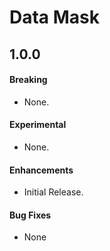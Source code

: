 # Data Mask

## 1.0.0

#### Breaking

- None.

#### Experimental

- None.

#### Enhancements

- Initial Release.

#### Bug Fixes

- None
